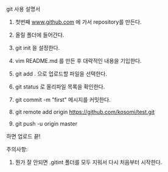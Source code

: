 git 사용 설명서

1. 첫번째 www.github.com 에 가서 repository를 만든다.
2. 올릴 폴더에 들어간다.
3. git init 을 설정한다. 
4. vim README.md 를 만든 후 대략적인 내용을 기입한다.

5. git add . 으로 업로드할 파일을 선택한다.
6. git status 로 올리파일 목록을 확인한다.
7. git commit -m "first" 메시지를 커밋한다.

8. git remote add origin https://github.com/kosomi/test.git
9. git push -u origin master

하면 업로드 끝!

주의사항: 
1. 뭔가 잘 안되면 .gitint 폴더를 모두 지워서 다시 처음부터 시작한다.